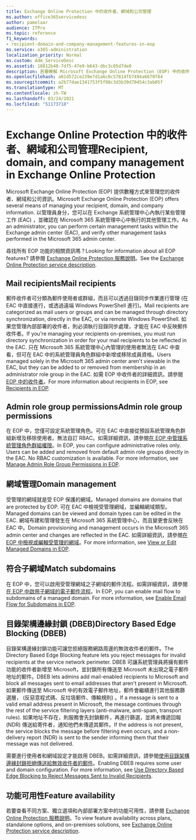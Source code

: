 ```yaml
---
title: Exchange Online Protection 中的收件者、網域和公司管理
ms.author: office365servicedesc
author: pamelaar
audience: ITPro
ms.topic: reference
f1_keywords:
- recipient-domain-and-company-management-features-in-eop
ms.service: o365-administration
localization_priority: Normal
ms.custom: Adm_ServiceDesc
ms.assetid: 10812b48-7df5-47e9-b643-dbc3c85d7de0
description: 若要瞭解 Microsoft Exchange Online Protection (EOP) 中的收件者、網域和公司管理，請閱讀本文。
ms.openlocfilehash: a01d572ce239e7d1a6c0c57814fb7494a6670f84
ms.sourcegitcommit: a2b77dae1341753f5f98c3d3b39d70454c3ab05f
ms.translationtype: MT
ms.contentlocale: zh-TW
ms.lasthandoff: 03/24/2021
ms.locfileid: "51173718"
---
```

# <a name="recipient-domain-and-company-management-in-exchange-online-protection"></a><span data-ttu-id="a5734-103">Exchange Online Protection 中的收件者、網域和公司管理</span><span class="sxs-lookup"><span data-stu-id="a5734-103">Recipient, domain, and company management in Exchange Online Protection</span></span>

<span data-ttu-id="a5734-104">Microsoft Exchange Online Protection (EOP) 提供數種方式來管理您的收件者、網域和公司資訊。</span><span class="sxs-lookup"><span data-stu-id="a5734-104">Microsoft Exchange Online Protection (EOP) offers several means of managing your recipient, domain, and company information.</span></span> <span data-ttu-id="a5734-105">以管理員身分，您可以在 Exchange 系統管理中心內執行某些管理工作 (EAC) ，並確認在 Microsoft 365 系統管理中心中執行的其他管理工作。</span><span class="sxs-lookup"><span data-stu-id="a5734-105">As an administrator, you can perform certain management tasks within the Exchange admin center (EAC), and verify other management tasks performed in the Microsoft 365 admin center.</span></span>
  
<span data-ttu-id="a5734-106">尋找所有 EOP 功能的相關資訊嗎？</span><span class="sxs-lookup"><span data-stu-id="a5734-106">Looking for information about all EOP features?</span></span> <span data-ttu-id="a5734-107">請參閱 [Exchange Online Protection 服務說明](exchange-online-protection-service-description.md)。</span><span class="sxs-lookup"><span data-stu-id="a5734-107">See the [Exchange Online Protection service description](exchange-online-protection-service-description.md).</span></span>
  
## <a name="mail-recipients"></a><span data-ttu-id="a5734-108">Mail recipients</span><span class="sxs-lookup"><span data-stu-id="a5734-108">Mail recipients</span></span>

<span data-ttu-id="a5734-109">郵件收件者可分類為郵件使用者或群組，而且可以透過目錄同步作業進行管理 (在 EAC 中直接進行，或透過遠端 Windows PowerShell 進行)。</span><span class="sxs-lookup"><span data-stu-id="a5734-109">Mail recipients are categorized as mail users or groups and can be managed through directory synchronization, directly in the EAC, or via remote Windows PowerShell.</span></span> <span data-ttu-id="a5734-110">如果您管理內部部署的收件者，則必須執行目錄同步處理，才能在 EAC 中反映郵件收件者。</span><span class="sxs-lookup"><span data-stu-id="a5734-110">If you're managing your recipients on-premises, you must run directory synchronization in order for your mail recipients to be reflected in the EAC.</span></span> <span data-ttu-id="a5734-111">只在 Microsoft 365 系統管理中心內管理的使用者無法在 EAC 中查看，但可在 EAC 中的系統管理員角色群組中新增或移除成員資格。</span><span class="sxs-lookup"><span data-stu-id="a5734-111">Users managed solely in the Microsoft 365 admin center aren't viewable in the EAC, but they can be added to or removed from membership in an administrator role group in the EAC.</span></span> <span data-ttu-id="a5734-112">如需 EOP 中收件者的詳細資訊，請參閱 [EOP 中的收件者](/microsoft-365/security/office-365-security/manage-recipients-in-eop)。</span><span class="sxs-lookup"><span data-stu-id="a5734-112">For more information about recipients in EOP, see [Recipients in EOP](/microsoft-365/security/office-365-security/manage-recipients-in-eop).</span></span>
  
## <a name="admin-role-group-permissions"></a><span data-ttu-id="a5734-113">Admin role group permissions</span><span class="sxs-lookup"><span data-stu-id="a5734-113">Admin role group permissions</span></span>

<span data-ttu-id="a5734-p104">在 EOP 中，您僅可設定系統管理角色。可在 EAC 中直接從預設系統管理角色群組新增及移除使用者。無法自訂 RBAC。如需詳細資訊，請參閱[在 EOP 中管理系統管理角色群組權限](/microsoft-365/security/office-365-security/manage-admin-role-group-permissions-in-eop)。</span><span class="sxs-lookup"><span data-stu-id="a5734-p104">In EOP, you can configure administrative roles only. Users can be added and removed from default admin role groups directly in the EAC. No RBAC customization is available. For more information, see [Manage Admin Role Group Permissions in EOP](/microsoft-365/security/office-365-security/manage-admin-role-group-permissions-in-eop).</span></span>
  
## <a name="domain-management"></a><span data-ttu-id="a5734-118">網域管理</span><span class="sxs-lookup"><span data-stu-id="a5734-118">Domain management</span></span>

<span data-ttu-id="a5734-119">受管理的網域就是受 EOP 保護的網域。</span><span class="sxs-lookup"><span data-stu-id="a5734-119">Managed domains are domains that are protected by EOP.</span></span> <span data-ttu-id="a5734-120">可在 EAC 中檢視受管理網域，並編輯網域類型。</span><span class="sxs-lookup"><span data-stu-id="a5734-120">Managed domains can be viewed and domain types can be edited in the EAC.</span></span> <span data-ttu-id="a5734-121">網域布建和管理發生在 Microsoft 365 系統管理中心，而且變更會反映在 EAC 中。</span><span class="sxs-lookup"><span data-stu-id="a5734-121">Domain provisioning and management occurs in the Microsoft 365 admin center and changes are reflected in the EAC.</span></span> <span data-ttu-id="a5734-122">如需詳細資訊，請參閱[在 EOP 中檢視或編輯受管理的網域](/microsoft-365/security/office-365-security/exchange-online-protection-overview)。</span><span class="sxs-lookup"><span data-stu-id="a5734-122">For more information, see [View or Edit Managed Domains in EOP](/microsoft-365/security/office-365-security/exchange-online-protection-overview).</span></span>
  
## <a name="match-subdomains"></a><span data-ttu-id="a5734-123">符合子網域</span><span class="sxs-lookup"><span data-stu-id="a5734-123">Match subdomains</span></span>

<span data-ttu-id="a5734-p106">在 EOP 中，您可以啟用受管理網域之子網域的郵件流程。如需詳細資訊，請參閱[在 EOP 中啟用子網域的電子郵件流程](/microsoft-365/security/office-365-security/mail-flow-in-eop)。</span><span class="sxs-lookup"><span data-stu-id="a5734-p106">In EOP, you can enable mail flow to subdomains of a managed domain. For more information, see [Enable Email Flow for Subdomains in EOP](/microsoft-365/security/office-365-security/mail-flow-in-eop).</span></span> 
  
## <a name="directory-based-edge-blocking-dbeb"></a><span data-ttu-id="a5734-126">目錄架構邊緣封鎖 (DBEB)</span><span class="sxs-lookup"><span data-stu-id="a5734-126">Directory Based Edge Blocking (DBEB)</span></span>

<span data-ttu-id="a5734-127">目錄架構邊緣封鎖功能可讓您拒絕服務網路周邊的無效收件者的郵件。</span><span class="sxs-lookup"><span data-stu-id="a5734-127">The Directory Based Edge Blocking feature lets you reject messages for invalid recipients at the service network perimeter.</span></span> <span data-ttu-id="a5734-128">DBEB 可讓系統管理員將擁有郵件功能的收件者新增至 Microsoft，並封鎖所有傳送至 Microsoft 未出現之電子郵件地址的郵件。</span><span class="sxs-lookup"><span data-stu-id="a5734-128">DBEB lets admins add mail-enabled recipients to Microsoft and block all messages sent to email addresses that aren't present in Microsoft.</span></span> <span data-ttu-id="a5734-129">如果郵件傳送至 Microsoft 中的有效電子郵件地址，郵件會繼續進行其他服務篩選層， (反惡意程式碼、反垃圾郵件、傳輸規則) 。</span><span class="sxs-lookup"><span data-stu-id="a5734-129">If a message is sent to a valid email address present in Microsoft, the message continues through the rest of the service filtering layers (anti-malware, anti-spam, transport rules).</span></span> <span data-ttu-id="a5734-130">如果地址不存在，則服務會先封鎖郵件，再進行篩選，並將未傳遞回報 (NDR) 傳送給寄件者，通知他們未傳遞其郵件。</span><span class="sxs-lookup"><span data-stu-id="a5734-130">If the address is not present, the service blocks the message before filtering even occurs, and a non-delivery report (NDR) is sent to the sender informing them that their message was not delivered.</span></span> 
  
<span data-ttu-id="a5734-p108">需要進行使用者和網域設定才能啟用 DBEB。如需詳細資訊，請參閱[使用目錄架構邊緣封鎖拒絕傳送給無效收件者的郵件](/exchange/mail-flow-best-practices/use-directory-based-edge-blocking)。</span><span class="sxs-lookup"><span data-stu-id="a5734-p108">Enabling DBEB requires some user and domain configuration. For more information, see [Use Directory Based Edge Blocking to Reject Messages Sent to Invalid Recipients](/exchange/mail-flow-best-practices/use-directory-based-edge-blocking).</span></span>
  
## <a name="feature-availability"></a><span data-ttu-id="a5734-133">功能可用性</span><span class="sxs-lookup"><span data-stu-id="a5734-133">Feature availability</span></span>

<span data-ttu-id="a5734-134">若要查看不同方案、獨立選項和內部部署方案中的功能可用性，請參閱 [Exchange Online Protection 服務說明](exchange-online-protection-service-description.md)。</span><span class="sxs-lookup"><span data-stu-id="a5734-134">To view feature availability across plans, standalone options, and on-premises solutions, see [Exchange Online Protection service description](exchange-online-protection-service-description.md).</span></span>